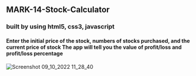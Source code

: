 <h2>MARK-14-Stock-Calculator</h2>

<h3>built by using html5, css3, javascript</h3>


<h4>Enter the initial price of the stock, numbers of stocks purchased, and the current price of stock
The app will tell you the value of profit/loss and profit/loss percentage </h4>


![Screenshot 09_10_2022 11_28_40](https://user-images.githubusercontent.com/109124944/194773460-27a404b9-883d-426d-aad3-152edb617c28.png)
